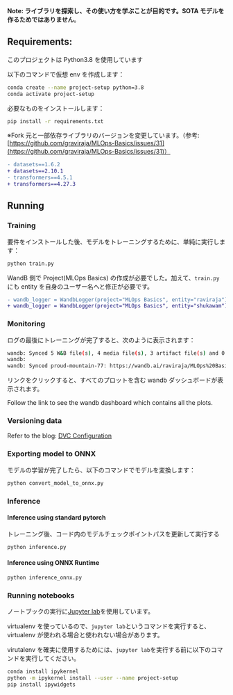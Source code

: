 **Note: ライブラリを探索し、その使い方を学ぶことが目的です。SOTA モデルを作るためではありません**。

## Requirements:

このプロジェクトは Python3.8 を使用しています

以下のコマンドで仮想 env を作成します：

```bash
conda create --name project-setup python=3.8
conda activate project-setup
```

必要なものをインストールします：

```bash
pip install -r requirements.txt
```

※Fork 元と一部依存ライブラリのバージョンを変更しています。（参考: [https://github.com/graviraja/MLOps-Basics/issues/31](https://github.com/graviraja/MLOps-Basics/issues/31)）

```diff
- datasets==1.6.2
+ datasets==2.10.1
- transformers==4.5.1
+ transformers==4.27.3
```

## Running

### Training

要件をインストールした後、モデルをトレーニングするために、単純に実行します：

```bash
python train.py
```

WandB 側で Project(MLOps Basics) の作成が必要でした。加えて、`train.py` にも entity を自身のユーザー名へと修正が必要です。

```diff
- wandb_logger = WandbLogger(project="MLOps Basics", entity="raviraja")
+ wandb_logger = WandbLogger(project="MLOps Basics", entity="shukawam")
```

### Monitoring

ログの最後にトレーニングが完了すると、次のように表示されます：

```bash
wandb: Synced 5 W&B file(s), 4 media file(s), 3 artifact file(s) and 0 other file(s)
wandb:
wandb: Synced proud-mountain-77: https://wandb.ai/raviraja/MLOps%20Basics/runs/3vp1twdc
```

リンクをクリックすると、すべてのプロットを含む wandb ダッシュボードが表示されます。

Follow the link to see the wandb dashboard which contains all the plots.

### Versioning data

Refer to the blog: [DVC Configuration](https://www.ravirajag.dev/blog/mlops-dvc)

### Exporting model to ONNX

モデルの学習が完了したら、以下のコマンドでモデルを変換します：

```bash
python convert_model_to_onnx.py
```

### Inference

#### Inference using standard pytorch

トレーニング後、コード内のモデルチェックポイントパスを更新して実行する

```bash
python inference.py
```

#### Inference using ONNX Runtime

```bash
python inference_onnx.py
```

### Running notebooks

ノートブックの実行に[Jupyter lab](https://jupyter.org/install)を使用しています。

virtualenv を使っているので、`jupyter lab`というコマンドを実行すると、virtualenv が使われる場合と使われない場合があります。

virutalenv を確実に使用するためには、`jupyter lab`を実行する前に以下のコマンドを実行してください。

```bash
conda install ipykernel
python -m ipykernel install --user --name project-setup
pip install ipywidgets
```
